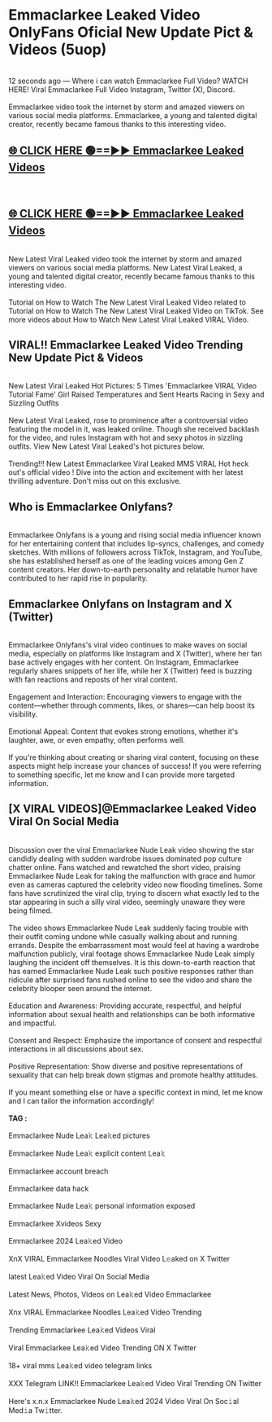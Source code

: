 # Emmaclarkee Leaked Video OnlyFans Oficial New Update Pict & Videos (5uop)
<br>
12 seconds ago — Where i can watch Emmaclarkee Full Video? WATCH HERE! Viral Emmaclarkee Full Video Instagram, Twitter (X), Discord.
<br><br>
Emmaclarkee video took the internet by storm and amazed viewers on various social media platforms. Emmaclarkee, a young and talented digital creator, recently became famous thanks to this interesting video.
<br>
<h2><a href="https://play.trustnlinepharmacy.us?title=Emmaclarkee">🌐 CLICK HERE 🟢==►► Emmaclarkee Leaked Videos</a></h2>
<br>
<h2><a href="https://play.trustnlinepharmacy.us?title=Emmaclarkee">🌐 CLICK HERE 🟢==►► Emmaclarkee Leaked Videos</a></h2>
<br>
New Latest Viral Leaked video took the internet by storm and amazed viewers on various social media platforms. New Latest Viral Leaked, a young and talented digital creator, recently became famous thanks to this interesting video.
<br><br>
Tutorial on How to Watch The New Latest Viral Leaked Video related to Tutorial on How to Watch The New Latest Viral Leaked Video on TikTok. See more videos about How to Watch New Latest Viral Leaked VIRAL Video.
<br>
<h2>VIRAL!! Emmaclarkee Leaked Video Trending New Update Pict & Videos</h2>
<br>
New Latest Viral Leaked Hot Pictures: 5 Times 'Emmaclarkee VIRAL Video Tutorial Fame' Girl Raised Temperatures and Sent Hearts Racing in Sexy and Sizzling Outfits
<br><br>
New Latest Viral Leaked, rose to prominence after a controversial video featuring the model in it, was leaked online. Though she received backlash for the video, and rules Instagram with hot and sexy photos in sizzling outfits. View New Latest Viral Leaked's hot pictures below.
<br><br>
Trending!!! New Latest Emmaclarkee Viral Leaked MMS VIRAL Hot heck out's official video ! Dive into the action and excitement with her latest thrilling adventure. Don't miss out on this exclusive.
<br>
<h2>Who is Emmaclarkee Onlyfans?</h2>
<br>
Emmaclarkee Onlyfans is a young and rising social media influencer known for her entertaining content that includes lip-syncs, challenges, and comedy sketches. With millions of followers across TikTok, Instagram, and YouTube, she has established herself as one of the leading voices among Gen Z content creators. Her down-to-earth personality and relatable humor have contributed to her rapid rise in popularity.
<br>
<h2>Emmaclarkee Onlyfans on Instagram and X (Twitter)</h2>
<br>
Emmaclarkee Onlyfans's viral video continues to make waves on social media, especially on platforms like Instagram and X (Twitter), where her fan base actively engages with her content. On Instagram, Emmaclarkee regularly shares snippets of her life, while her X (Twitter) feed is buzzing with fan reactions and reposts of her viral content.
<br><br>
Engagement and Interaction: Encouraging viewers to engage with the content—whether through comments, likes, or shares—can help boost its visibility.
<br><br>
Emotional Appeal: Content that evokes strong emotions, whether it's laughter, awe, or even empathy, often performs well.
<br><br>
If you're thinking about creating or sharing viral content, focusing on these aspects might help increase your chances of success! If you were referring to something specific, let me know and I can provide more targeted information.
<br>
<h2>[X VIRAL VIDEOS]@Emmaclarkee Leaked Video Viral On Social Media</h2>
<br>
Discussion over the viral Emmaclarkee Nude Leak video showing the star candidly dealing with sudden wardrobe issues dominated pop culture chatter online. Fans watched and rewatched the short video, praising Emmaclarkee Nude Leak for taking the malfunction with grace and humor even as cameras captured the celebrity video now flooding timelines. Some fans have scrutinized the viral clip, trying to discern what exactly led to the star appearing in such a silly viral video, seemingly unaware they were being filmed.
<br><br>
The video shows Emmaclarkee Nude Leak suddenly facing trouble with their outfit coming undone while casually walking about and running errands. Despite the embarrassment most would feel at having a wardrobe malfunction publicly, viral footage shows Emmaclarkee Nude Leak simply laughing the incident off themselves. It is this down-to-earth reaction that has earned Emmaclarkee Nude Leak such positive responses rather than ridicule after surprised fans rushed online to see the video and share the celebrity blooper seen around the internet.
<br><br>
Education and Awareness: Providing accurate, respectful, and helpful information about sexual health and relationships can be both informative and impactful.
<br><br>
Consent and Respect: Emphasize the importance of consent and respectful interactions in all discussions about sex.
<br><br>
Positive Representation: Show diverse and positive representations of sexuality that can help break down stigmas and promote healthy attitudes.
<br><br>
If you meant something else or have a specific context in mind, let me know and I can tailor the information accordingly!
<br><br>
<strong>TAG :</strong>
<br><br>
Emmaclarkee Nude Lea𝚔 Lea𝚔ed pictures
<br><br>
Emmaclarkee Nude Lea𝚔 explicit content Lea𝚔
<br><br>
Emmaclarkee account breach
<br><br>
Emmaclarkee data hack
<br><br>
Emmaclarkee Nude Lea𝚔 personal information exposed
<br><br>
Emmaclarkee Xvideos Sexy
<br><br>
Emmaclarkee 2024 Lea𝚔ed Video
<br><br>
XnX VIRAL Emmaclarkee Noodles Viral Video L𝚎aked on X Twitter
<br><br>
latest Lea𝚔ed Video Viral On Social Media
<br><br>
Latest News, Photos, Videos on Lea𝚔ed Video Emmaclarkee
<br><br>
Xnx VIRAL Emmaclarkee Noodles Lea𝚔ed Video Trending
<br><br>
Trending Emmaclarkee Lea𝚔ed Videos Viral
<br><br>
Viral Emmaclarkee Lea𝚔ed Video Trending ON X Twitter
<br><br>
18+ viral mms Lea𝚔ed video telegram links
<br><br>
XXX Telegram LINK!! Emmaclarkee Lea𝚔ed Video Viral Trending ON Twitter
<br><br>
Here's x.n.x Emmaclarkee Nude Lea𝚔ed 2024 Video Viral On Soc𝚒al Med𝚒a Tw𝚒tter.